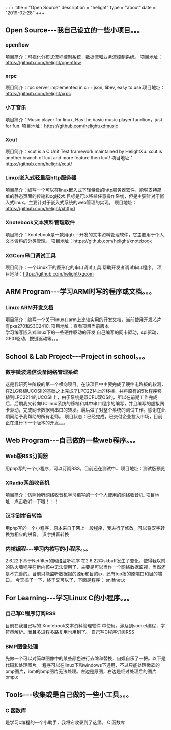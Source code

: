 +++
title = "Open Source"
description = "helight"
type = "about"
date = "2019-02-28"
+++

## Open Source---我自己设立的一些小项目。。。
### openflow
项目简介：可视化分布式流程控制系统，数据流和业务流控制系统。 项目地址：https://github.com/helight/openflow

### xrpc
项目简介：rpc server  implemented in c++ json, libev, easy to use 项目地址：https://github.com/helight/xrpc  

### 小丁音乐
项目简介：Music player for linux, Has the basic music player function，just for fun. 项目地址：https://github.com/helight/xdmusic  

### Xcut
项目简介：xcut is a C Unit Test framework maintained by HelightXu. xcut is another branch of lcut and more feature then lcut! 项目地址：https://github.com/helight/xcut/  

### Linux嵌入式轻量级http服务器
项目简介：编写一个可以在linux嵌入式下轻量级的http服务器软件，能够支持简单的静态页面的传输和cgi技术.目标是可以移植任意操作系统，但是主要针对于嵌入式linux。主要针对于嵌入式系统的web管理的实现。 项目地址：https://github.com/helight/xhttpd  

### Xnotebook文本资料管理软件
项目简介：Xnotebook是一款用gtk＋开发的文本资料管理软件，它主要用于个人文本资料的分类管理。 项目地址：https://github.com/helight/xnotebook  
### XGCom串口调试工具
项目简介：一个Linux下的图形化的串口调试工具.帮助开发者调试串口程序。 项目地址：https://github.com/helight/xgcom  

## ARM Program---学习ARM时写的程序或文档。。。
### Linux ARM开发文档
项目简介：编写一个关于linux在arm上比较实用的开发文档，当前使用开发芯片有pxa270和S3C2410. 项目地址：查看项目当前版本  
学习编写嵌入式linux下的一些硬件驱动的开发
自己编写的网卡驱动，spi驱动，GPIO驱动，按键驱动等。。。

## School & Lab Project---Project in school。。。
### 数字微波通信设备网络管理系统
这是我研究生阶段的第一个横向项目。在该项目中主要完成了硬件电路板的软测，在ZLG移植UCOSII的基础之上完成了LPC2214上的移植，并将原有的51c程序移植到LPC2214的UCOSII上，由于系统是双CPU双OS的，所以在前期工作完成后，后期我又转向UClinux系统的移植和其中串口程序的编写，并且编写的虚拟网卡驱动，完成网卡数据到串口的转发。最后做了对整个系统的测试工作。感谢在此期间给予我帮助的所有老师。 项目状态：已经完成，已交付企业投入市场，目前正在进行下一个版本的开发。。。

## Web Program---自己做的一些web程序。。。
### Web版RSS订阅器
用php写的一个小程序，可以订阅RSS。目前还在测试中... 项目地址：测试版预览  

### XRadio网络收音机
项目简介：仿照倾听网络收音机学习编写的一个个人使用的网络收音机. 项目地址：点击收听一下哦！！！  

### 汉字到拼音转换
用php写的一个小程序，原本来自于网上一段程序，我进行了修改。可以将汉字转换为相应的拼音。 汉字拼音转换

### 内核编程---学习内核写的小程序。。。
2.6.22下基于Netfilter的网络监听程序
在2.6.22中skbuff发生了变化，使得我以前的防火墙程序在新内核中无法使用了，主要是可以当作一个网络数据监视，当然还是不完善的。目前只能监听数据报的源ip和目的ip，还有tcp报的原端口和目的端口。 今天搞了一下，终于又可以了，下面是程序： sniffnet.c

## For Learning---学习Linux C的小程序。。。

### 自己写C程序订阅RSS
目前在我自己写的 Xnotebook文本资料管理软件 中使用。涉及到socket编程，字符串解析。而且多进程多路复用也用到了。 自己写C程序订阅RSS

### BMP图像处理
先做一个可以对简单图像中的某些颜色进行去除和替换，自娱自乐了一把。以下是代码和处理图片。 程序可以在linux下和windows下通用，不过只能处理微软的bmp图片，ibm的bmp图片无法处理。左边是原图，右边是经过处理后的图片 bmp.c

## Tools---收集或是自己做的一些小工具。。。
### C 函数库
是学习c编程的一个小助手，我将它收录到了这里。 C 函数库
